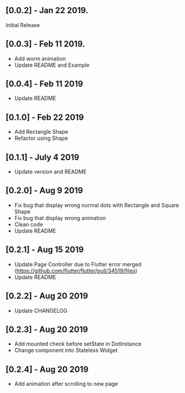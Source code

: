 ## [0.0.2] - Jan 22 2019.

Initial Release

## [0.0.3] - Feb 11 2019.

- Add worm animation
- Update README and Example

## [0.0.4] - Feb 11 2019

- Update README

## [0.1.0] - Feb 22 2019

- Add Rectangle Shape
- Refactor using Shape

## [0.1.1] - July 4 2019

- Update version and README

## [0.2.0] - Aug 9 2019

- Fix bug that display wrong normal dots with Rectangle and Square Shape
- Fix bug that display wrong animation
- Clean code
- Update README

## [0.2.1] - Aug 15 2019
- Update Page Controller due to Flutter error merged (https://github.com/flutter/flutter/pull/34519/files)
- Update README

## [0.2.2] - Aug 20 2019
- Update CHANGELOG

## [0.2.3] - Aug 20 2019
- Add mounted check before setState in DotInstance
- Change component into Stateless Widget

## [0.2.4] - Aug 20 2019
- Add animation after scrolling to new page